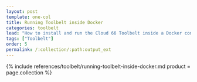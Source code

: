 ```yaml
---
layout: post
template: one-col
title: Running Toolbelt inside Docker
categories: toolbelt
lead: "How to install and run the Cloud 66 Toolbelt inside a Docker container"
tags: ["Toolbelt"]
order: 5
permalink: /:collection/:path:output_ext
---
```


{% include references/toolbelt/running-toolbelt-inside-docker.md product = page.collection %}